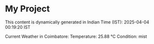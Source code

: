 # My Project

This content is dynamically generated in Indian Time (IST): 2025-04-04 00:19:20 IST


Current Weather in Coimbatore:
Temperature: 25.88 °C
Condition: mist
